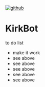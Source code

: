 [![github](https://img.shields.io/github/stars/Cinchoo/ChoEazyCopy.svg)]()

# KirkBot
to do list
- make it work
- see above
- see above
- see above
- see above
- see above
